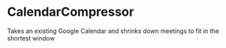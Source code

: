 # CalendarCompressor
Takes an existing Google Calendar and shrinks down meetings to fit in the shortest window

